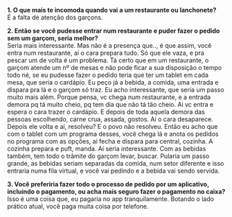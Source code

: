 **1. O que mais te incomoda quando vai a um restaurante ou lanchonete?**<br>
É a falta de atenção dos garçons.

**2. Então se você pudesse entrar num restaurante e puder fazer o pedido sem um garçom, seria melhor?**<br>
Seria mais interessante. Mas não é a presença que.., é que assim, você entra num restaurante, aí o cara prepara tudo. Só que ele vaza, e pra pescar um de volta é um problema. Tá certo que em um restaurante, o garçom atende um nº de mesas e não pode ficar a sua disposição o tempo todo né, se eu pudesse fazer o pedido teria que ter um tablet em cada mesa, que seria o cardápio. Eu peço já a bebida, a comida, uma entrada e dispara pra lá e o garçom só traz. Eu acho interessante, que seria um passo muito mais além. Porque pensa, vc chega num restaurante, e a entrada demora pq tá muito cheio, pq tem dia que não tá tão cheio. Ai vc entra e espera o cara trazer o cardápio. E depois de toda aquela demora das pessoas escolhendo, carne crua, assada, gostos. Aí o cara desaparece. Depois ele volta e aí, resolveu? E o povo não resolveu. Então eu acho que com o tablet com um programa desses, você chega lá e anota os pedidos no programa com as opções, ai fecha e dispara para central, cozinha. A cozinha prepara e puft, manda. Aí seria interessante. Com as bebidas também, tem todo o trâmite do garçom levar, buscar. Pularia um passo grande, as bebidas seriam separadas da comida, num setor diferente e isso entraria numa fila virtual, e você vai pedindo e a bebida vai sendo servida.

**3. Você preferiria fazer todo o processo de pedido por um aplicativo, incluindo o pagamento, ou acha mais seguro fazer o pagamento no caixa?**<br>
Isso é uma coisa que, eu pagaria no app tranquilamente. Botando o lado prático atual, você paga muita coisa por telefone.
